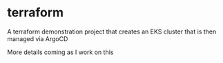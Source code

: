 # terraform

A terraform demonstration project that creates an EKS cluster that is then managed via ArgoCD

More details coming as I work on this
